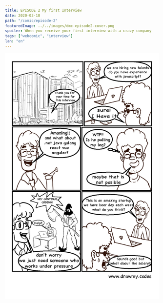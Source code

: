 ```yaml
---
title: EPISODE 2 My first Interview
date: 2020-03-18
path: "/comic/episode-2"
featuredImage: ../../images/dmc-episode2-cover.png
spoiler: When you receive your first interview with a crazy company
tags: ["webcomic", "interview"]
lan: "en"
---
```


![Comic 1](../../images/dmc-episode-2.png)

